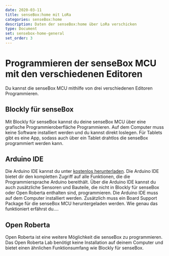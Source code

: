 ```yaml
---
date: 2020-03-11
title: senseBox:home mit LoRa
categories: senseBox:home
description: Daten der senseBox:home über LoRa verschicken
type: Document
set: sensebox-home-general
set_order: 3
---
```


Programmieren der senseBox MCU mit den verschiedenen Editoren
============

Du kannst die senseBox MCU mithilfe von drei verschiedenen Editoren Programmieren. 

## Blockly für senseBox

Mit Blockly für senseBox kannst du deine senseBox MCU über eine grafische Programmieroberfläche Programmieren. Auf dem Computer muss keine Software installiert werden und du kannst direkt loslegen. Für Tablets gibt es eine App, sodass auch über ein Tablet drahtlos die senseBox programmiert werden kann.

## Arduino IDE

Die Arduino IDE kannst du unter <a href="https://arduino.cc/downloads">kostenlos herunterladen</a>. Die Arduino IDE bietet dir den kompletten Zugriff auf alle Funktionen, die die Programmiersprache Arduino bereithält. Über die Arduino IDE kannst du auch zusätzliche Sensoren und Bauteile, die nicht in Blockly für senseBox oder Open Roberta enthalten sind, programmieren. Die Arduino IDE muss auf dem Computer installiert werden. Zusätzlich muss ein Board Support Package für die senseBox MCU heruntergeladen werden. Wie genau das funktioniert erfährst du....

## Open Roberta

Open Roberta ist eine weitere Möglichkeit die senseBox zu programmieren. Das Open Roberta Lab benötigt keine Installation auf deinem Computer und bietet einen ähnlichen Funktionsumfang wie Blockly für senseBox.


